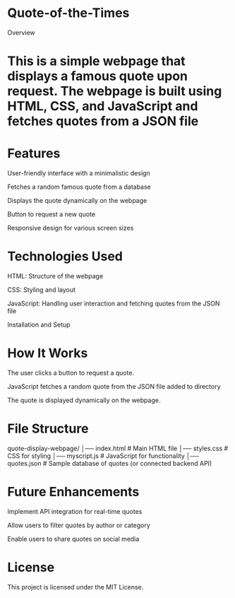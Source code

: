 # Quote-of-the-Times
Overview

# This is a simple webpage that displays a famous quote upon request. The webpage is built using HTML, CSS, and JavaScript and fetches quotes from a JSON file 

# Features

User-friendly interface with a minimalistic design

Fetches a random famous quote from a database

Displays the quote dynamically on the webpage

Button to request a new quote

Responsive design for various screen sizes

# Technologies Used

HTML: Structure of the webpage

CSS: Styling and layout

JavaScript: Handling user interaction and fetching quotes from the JSON file

Installation and Setup


# How It Works

The user clicks a button to request a quote.

JavaScript fetches a random quote from the JSON file added to directory 

The quote is displayed dynamically on the webpage.

# File Structure

quote-display-webpage/
│── index.html       # Main HTML file
│── styles.css       # CSS for styling
│── myscript.js      # JavaScript for functionality
│── quotes.json      # Sample database of quotes (or connected backend API)

# Future Enhancements

Implement API integration for real-time quotes

Allow users to filter quotes by author or category

Enable users to share quotes on social media

# License

This project is licensed under the MIT License.